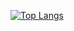 [![Top Langs](https://github-readme-stats.vercel.app/api/top-langs/?username=SasithaLakshan&layout=compact)](https://github.com/anuraghazra/github-readme-stats)
